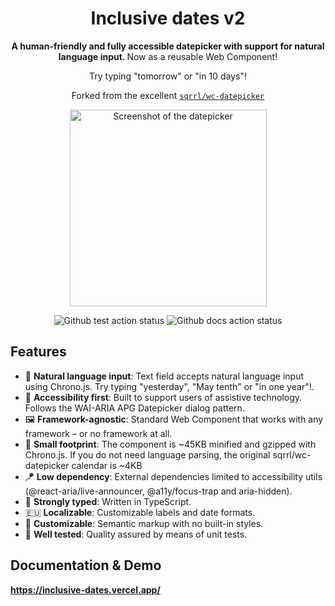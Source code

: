 <div align="center">
  <h1>Inclusive dates v2</h1>
  
  <p><strong>A human-friendly and fully accessible datepicker with support for natural language input. </strong>Now as a reusable Web Component!</p>
<p>Try typing "tomorrow" or "in 10 days"!</p>

  <p>Forked from the excellent <a href="https://github.com/Sqrrl/wc-datepicker"><code>sqrrl/wc-datepicker</code></a></p>
  
  <p>
    <a href="https://inclusive-dates-v2.vercel.app/">
      <img alt="Screenshot of the datepicker" height="315" src="https://github.com/fymmot/inclusive-dates/blob/main/docs/images/screenshot-1.jpg?raw=true">
    </a>
  </p>
  
  <div>
    <img alt="Github test action status" src="https://github.com/fymmot/inclusive-dates/actions/workflows/test.yml/badge.svg" />
    <!-- <img alt="Github publish action status" src="https://github.com/inclusive-dates-v2/actions/workflows/publish.yml/badge.svg" /> -->
    <img alt="Github docs action status" src="https://github.com/inclusive-dates/actions/workflows/docs.yml/badge.svg" />
  </div>
</div>

## Features

- 🧏‍ **Natural language input**: Text field accepts natural language input using Chrono.js. Try typing "yesterday", "May tenth" or "in one year"!.
- 🧏‍ **Accessibility first**: Built to support users of assistive technology. Follows the WAI-ARIA APG Datepicker dialog pattern.
- 🖼 **Framework-agnostic**: Standard Web Component that works with any framework – or no framework at all.
- 🦶 **Small footprint**: The component is ~45KB minified and gzipped with Chrono.js. If you do not need language parsing, the original sqrrl/wc-datepicker calendar is ~4KB
- 🪁 **Low dependency**: External dependencies limited to accessibility utils (@react-aria/live-announcer, @a11y/focus-trap and aria-hidden).
- 💪 **Strongly typed**: Written in TypeScript.
- 🇪🇺 **Localizable**: Customizable labels and date formats.
- 🌈 **Customizable**: Semantic markup with no built-in styles.
- 🧪 **Well tested**: Quality assured by means of unit tests.

## Documentation & Demo

**https://inclusive-dates.vercel.app/**
